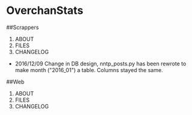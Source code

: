 # OverchanStats
##Scrappers
1. ABOUT
2. FILES
3. CHANGELOG
  * 2016/12/09 Change in DB design, nntp_posts.py has been rewrote to make month ("2016_01") a table. Columns stayed the same.
  
##Web
1. ABOUT
2. FILES
3. CHANGELOG
